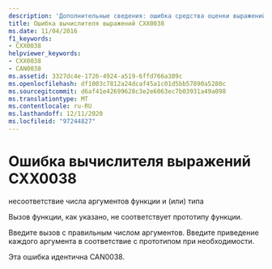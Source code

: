 ```yaml
---
description: 'Дополнительные сведения: ошибка средства оценки выражений CXX0038'
title: Ошибка вычислителя выражений CXX0038
ms.date: 11/04/2016
f1_keywords:
- CXX0038
helpviewer_keywords:
- CXX0038
- CAN0038
ms.assetid: 3327dc4e-1726-4924-a519-6ffd766a389c
ms.openlocfilehash: df1003c7812a24dcaf45a1c01d5bb57890a5280c
ms.sourcegitcommit: d6af41e42699628c3e2e6063ec7b03931a49a098
ms.translationtype: MT
ms.contentlocale: ru-RU
ms.lasthandoff: 12/11/2020
ms.locfileid: "97244827"
---
```

# <a name="expression-evaluator-error-cxx0038"></a>Ошибка вычислителя выражений CXX0038

несоответствие числа аргументов функции и (или) типа

Вызов функции, как указано, не соответствует прототипу функции.

Введите вызов с правильным числом аргументов. Введите приведение каждого аргумента в соответствие с прототипом при необходимости.

Эта ошибка идентична CAN0038.
